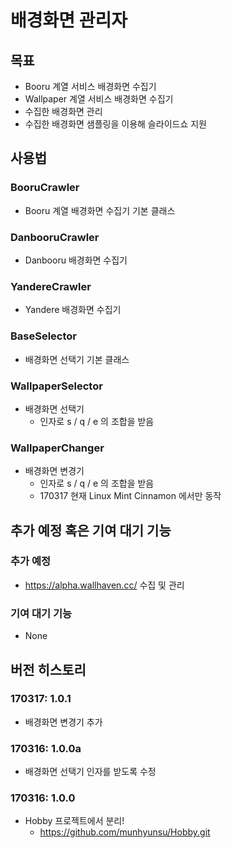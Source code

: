 # 배경화면 관리자

## 목표
- Booru 계열 서비스 배경화면 수집기
- Wallpaper 계열 서비스 배경화면 수집기
- 수집한 배경화면 관리
- 수집한 배경화면 샘플링을 이용해 슬라이드쇼 지원

## 사용법

### BooruCrawler
- Booru 계열 배경화면 수집기 기본 클래스

### DanbooruCrawler
- Danbooru 배경화면 수집기

### YandereCrawler
- Yandere 배경화면 수집기

### BaseSelector
- 배경화면 선택기 기본 클래스

### WallpaperSelector
- 배경화면 선택기
  - 인자로 s / q / e 의 조합을 받음

### WallpaperChanger
- 배경화면 변경기
  - 인자로 s / q / e 의 조합을 받음
  - 170317 현재 Linux Mint Cinnamon 에서만 동작

## 추가 예정 혹은 기여 대기 기능

### 추가 예정
- https://alpha.wallhaven.cc/ 수집 및 관리

### 기여 대기 기능
- None

## 버전 히스토리

### 170317: 1.0.1
- 배경화면 변경기 추가

### 170316: 1.0.0a
- 배경화면 선택기 인자를 받도록 수정

### 170316: 1.0.0
- Hobby 프로젝트에서 분리!
  - https://github.com/munhyunsu/Hobby.git
